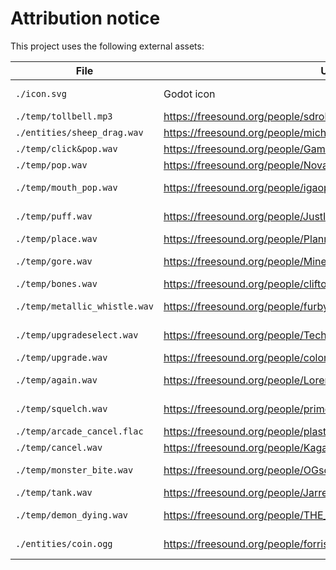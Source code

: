 # Attribution notice

This project uses the following external assets:

| File | URL | License |
|------|-------|-----|
| `./icon.svg` | Godot icon | MIT license |
| `./temp/tollbell.mp3` | https://freesound.org/people/sdroliasnick/sounds/731270/ | CC0 |
| `./entities/sheep_drag.wav` | https://freesound.org/people/michaelperfect/sounds/710298/ | CC0 |
| `./temp/click&pop.wav` | https://freesound.org/people/GammaGool/sounds/730488/ | CC0 |
| `./temp/pop.wav` | https://freesound.org/people/NovaSoundTechnology/sounds/727104/ | CC0 |
| `./temp/mouth_pop.wav` | https://freesound.org/people/igaopuromalte/sounds/725453/ | Attribution 4 |
| `./temp/puff.wav` | https://freesound.org/people/JustInvoke/sounds/446124/ | Attribution 4 |
| `./temp/place.wav` | https://freesound.org/people/Planman/sounds/208111/ | CC0 |
| `./temp/gore.wav` | https://freesound.org/people/MinecraftGamerLR/sounds/728695/ | Attribution 4 |
| `./temp/bones.wav` | https://freesound.org/people/cliftonmcarlson/sounds/392883/ | CC0 |
| `./temp/metallic_whistle.wav` | https://freesound.org/people/furbyguy/sounds/365643/| Attribution 3|
| `./temp/upgradeselect.wav` | https://freesound.org/people/TechspiredMinds/sounds/729216/| Attribution 4|
| `./temp/upgrade.wav` | https://freesound.org/people/colorsCrimsonTears/sounds/607409/ | CC0 |
| `./temp/again.wav` | https://freesound.org/people/LorenzoTheGreat/sounds/417795/ | Attribution 3 |
| `./temp/squelch.wav` | https://freesound.org/people/primeval_polypod/sounds/159389/ | Attribution 3 |
| `./temp/arcade_cancel.flac` | https://freesound.org/people/plasterbrain/sounds/464912/ | CC0 |
| `./temp/cancel.wav` | https://freesound.org/people/Kagateni/sounds/571510/ | CC0 |
| `./temp/monster_bite.wav` | https://freesound.org/people/OGsoundFX/sounds/423010/ | Attribution 4 |
| `./temp/tank.wav` | https://freesound.org/people/JarredGibb/sounds/217273/ | CC0 |
| `./temp/demon_dying.wav` | https://freesound.org/people/THE_bizniss/sounds/37823/ | Attribution 3 |
| `./entities/coin.ogg` | https://freesound.org/people/forrisday/sounds/214509/ | Attribution 4 |
